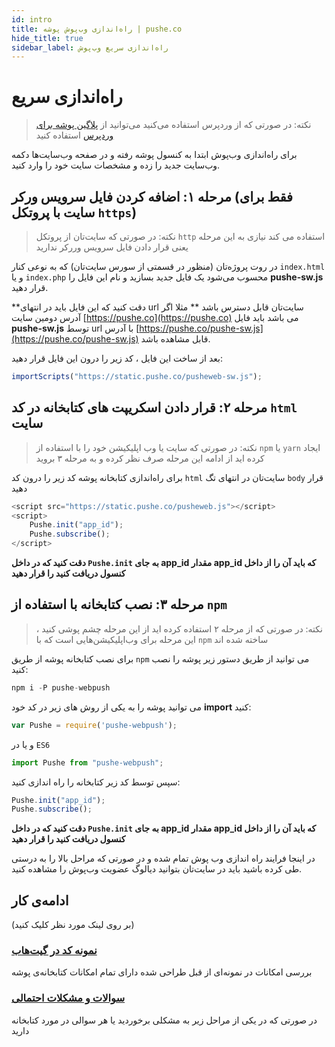 ```yaml
---
id: intro
title: راه‌اندازی وب‌پوش پوشه | pushe.co
hide_title: true
sidebar_label: راه‌اندازی سریع وب‌پوش
---
```


# راه‌اندازی سریع

> نکته: در صورتی که از وردپرس استفاده می‌کنید می‌توانید از [پلاگین پوشه برای وردپرس](pushe.co/docs/wordpress) استفاده کنید

برای راه‌اندازی وب‌پوش ابتدا به کنسول پوشه رفته و در صفحه وب‌سایت‌ها دکمه وب‌سایت جدید را زده و مشخصات سایت خود را وارد کنید.

## مرحله ۱: اضافه کردن فایل سرویس ورکر (فقط برای سایت با پروتکل ```https```)

> نکته: در صورتی که سایت‌تان از پروتکل ```http``` استفاده می کند نیازی به این مرحله یعنی قرار دادن فایل سرویس وررکر ندارید

در روت پروژه‌تان (منظور در قسمتی از سورس سایت‌تان) که به نوعی کنار ```index.html``` و یا ```index.php``` محسوب می‌شود یک فایل جدید بسازید 
و نام این فایل را **pushe-sw.js** قرار دهید.

**دقت کنید که این فایل باید در انتهای url سایت‌تان قابل دسترس باشد ** مثلا اگر آدرس دومین سایت [https://pushe.co](https://pushe.co) می باشد 
باید فایل **pushe-sw.js** توسط url با آدرس [https://pushe.co/pushe-sw.js](https://pushe.co/pushe-sw.js) قابل مشاهده باشد.

بعد از ساخت این فایل ، کد زیر را درون این فایل قرار دهید:

```javascript
importScripts("https://static.pushe.co/pusheweb-sw.js");
```

## مرحله ۲: قرار دادن اسکریپت های کتابخانه در کد ```html``` سایت‌

> نکته: در صورتی که سایت یا وب اپلیکیشن خود را با استفاده از ```npm``` یا ```yarn``` ایجاد کرده اید از ادامه این مرحله صرف نظر کرده و به مرحله ۳ بروید

برای راه‌اندازی کتابخانه پوشه کد زیر را درون کد ```html``` سایت‌تان در انتهای تگ ```body``` قرار دهید

```javascript
<script src="https://static.pushe.co/pusheweb.js"></script>
<script>
    Pushe.init("app_id");
    Pushe.subscribe();
</script>
```

**دقت کنید که در داخل ```Pushe.init``` به جای **app_id** مقدار **app_id** که باید آن ‌را از داخل کنسول دریافت کنید را قرار دهید**


## مرحله ۳:  نصب کتابخانه با استفاده از ```npm```

> نکته: در صورتی که از مرحله ۲ استفاده کرده اید از این مرحله چشم پوشی کنید ، این مرحله برای وب‌اپلیکیشن‌هایی است که با ‍‍‍```npm``` ساخته شده اند

برای نصب کتابخانه پوشه از طریق ```npm``` می توانید از طریق دستور زیر پوشه را نصب کنید:

```javascript
npm i -P pushe-webpush
```

می توانید پوشه را به یکی از روش های زیر در کد خود **import** کنید:

```javascript
var Pushe = require('pushe-webpush');
```

و یا در ```ES6```

```javascript
import Pushe from "pushe-webpush";
```

سپس توسط کد زیر کتابخانه را راه اندازی کنید:

```javascript
Pushe.init("app_id");
Pushe.subscribe();
```

**دقت کنید که در داخل ```Pushe.init``` به جای **app_id** مقدار **app_id** که باید آن ‌را از داخل کنسول دریافت کنید را قرار دهید**
‍‍‍

در اینجا فرایند راه اندازی وب پوش تمام شده و در صورتی که مراحل بالا را به درستی طی کرده باشید باید در سایت‌تان بتوانید دیالوگ عضویت وب‌پوش را مشاهده کنید.



## ادامه‌ی کار
(بر روی لینک مورد نظر کلیک کنید)

### [نمونه کد در گیت‌هاب](https://github.com/pusheco/webpush-samples)
بررسی امکانات در نمونه‌ای از قبل طراحی شده دارای تمام امکانات کتابخانه‌ی پوشه

### [سوالات و مشکلات احتمالی](/docs/webpush/errors)
در صورتی که در یکی از مراحل زیر به مشکلی برخوردید یا هر سوالی در مورد کتابخانه‌ دارید
